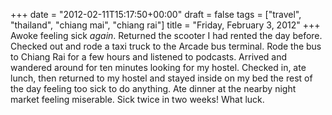 +++
date = "2012-02-11T15:17:50+00:00"
draft = false
tags = ["travel", "thailand", "chiang mai", "chiang rai"]
title = "Friday, February 3, 2012"
+++
Awoke feeling sick *again*. Returned the scooter I had rented the day before. Checked out and rode a taxi truck to the Arcade bus terminal. Rode the bus to Chiang Rai for a few hours and listened to podcasts. Arrived and wandered around for ten minutes looking for my hostel. Checked in, ate lunch, then returned to my hostel and stayed inside on my bed the rest of the day feeling too sick to do anything. Ate dinner at the nearby night market feeling miserable. Sick twice in two weeks! What luck.